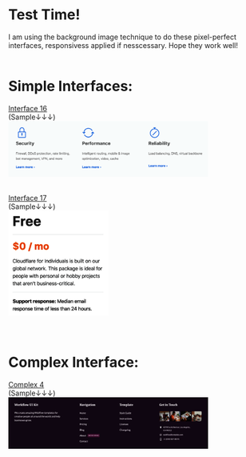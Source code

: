 # Test Time!

I am using the background image technique to do these pixel-perfect interfaces, responsivess applied if nesscessary. Hope they work well! 
<br><br>

# Simple Interfaces: <br>
[Interface 16](interface16.html) <br> 
(Sample↓↓↓)<br>
<img src="i16/interface.16.png" alt="inter16" width="400"/> <br>  <br> 

[Interface 17](interface17.html) <br>
(Sample↓↓↓)<br>
<img src="interface.17.png" alt="inter17" width="200"/>
<br><br><br>
# Complex Interface:<br>
[Complex 4](complex4.html) <br>
(Sample↓↓↓)<br>
<img src="complex4/complex.04.png" alt="complex4" width="400"/>

